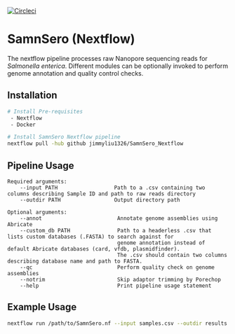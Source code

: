 [![Circleci](https://circleci.com/gh/jimmyliu1326/SamnSero_Nextflow.svg?style=svg)](https://app.circleci.com/pipelines/github/jimmyliu1326/SamnSero_Nextflow)

# SamnSero (Nextflow)
The nextflow pipeline processes raw Nanopore sequencing reads for *Salmonella enterica*. Different modules can be optionally invoked to perform genome annotation and quality control checks.

## Installation
```bash
# Install Pre-requisites
 - Nextflow
 - Docker

# Install SamnSero Nextflow pipeline
nextflow pull -hub github jimmyliu1326/SamnSero_Nextflow
```

## Pipeline Usage
```
Required arguments:
    --input PATH                  Path to a .csv containing two columns describing Sample ID and path to raw reads directory
    --outdir PATH                 Output directory path

Optional arguments:
    --annot                        Annotate genome assemblies using Abricate
    --custom_db PATH               Path to a headerless .csv that lists custom databases (.FASTA) to search against for 
                                   genome annotation instead of default Abricate databases (card, vfdb, plasmidfinder).
                                   The .csv should contain two columns describing database name and path to FASTA.
    --qc                           Perform quality check on genome assemblies
    --notrim                       Skip adaptor trimming by Porechop
    --help                         Print pipeline usage statement
```

## Example Usage
```bash
nextflow run /path/to/SamnSero.nf --input samples.csv --outdir results
```